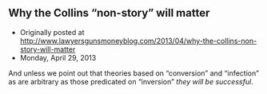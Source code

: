 ## Why the Collins “non-story” will matter

 * Originally posted at http://www.lawyersgunsmoneyblog.com/2013/04/why-the-collins-non-story-will-matter
 * Monday, April 29, 2013

And unless we point out that theories based on “conversion” and “infection” as are arbitrary as those predicated on “inversion” _they will be successful_.